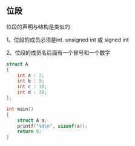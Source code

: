 ## 位段

位段的声明与结构是类似的

1。位段的成员必须是int. unsigned int 或 signed int

2。位段的成员名后面有一个冒号和一个数字

```c
struct A
{
    int a : 2;
    int b : 5;
    int c : 10;
    int d : 30;
};

int main()
{
    struct A a;
    printf("%d\n", sizeof(a));
    return 0;
}
```

